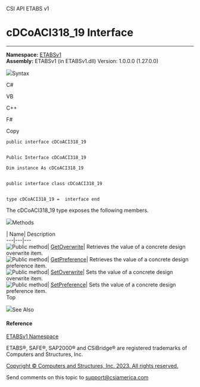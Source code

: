 ﻿

CSI API ETABS v1

# cDCoACI318_19 Interface  
  
---  
  
**Namespace:** [ETABSv1](2780f1b8-2033-5289-2298-1cdb2a7508d9.htm)  
**Assembly:** ETABSv1 (in ETABSv1.dll) Version: 1.0.0.0 (1.27.0.0)

![](../icons/SectionExpanded.png)Syntax

C#

VB

C++

F#

Copy

    
    
    public interface cDCoACI318_19
    
    
    Public Interface cDCoACI318_19
    
    Dim instance As cDCoACI318_19
    
    
    public interface class cDCoACI318_19
    
    
    type cDCoACI318_19 =  interface end

The cDCoACI318_19 type exposes the following members.

![](../icons/SectionExpanded.png)Methods

| Name| Description  
---|---|---  
![Public method](../icons/pubmethod.gif)|
[GetOverwrite](63644c98-c49c-8563-e9b5-49b409fd5ab9.htm)|  Retrieves the value
of a concrete design overwrite item.  
![Public method](../icons/pubmethod.gif)|
[GetPreference](e706423d-c27f-a90d-2830-9ff6b3bfb363.htm)|  Retrieves the
value of a concrete design preference item.  
![Public method](../icons/pubmethod.gif)|
[SetOverwrite](6706c66b-90fb-e2ef-38ec-efe3f659947f.htm)|  Sets the value of a
concrete design overwrite item.  
![Public method](../icons/pubmethod.gif)|
[SetPreference](00d5c357-5232-c82a-928d-9859705f55ec.htm)|  Sets the value of
a concrete design preference item.  
Top

![](../icons/SectionExpanded.png)See Also

#### Reference

[ETABSv1 Namespace](2780f1b8-2033-5289-2298-1cdb2a7508d9.htm)

ETABS®, SAFE®, SAP2000® and CSiBridge® are registered trademarks of Computers
and Structures, Inc.  

[Copyright © Computers and Structures, Inc. 2023. All rights
reserved.](http://www.csiamerica.com)

Send comments on this topic to
[support@csiamerica.com](mailto:support%40csiamerica.com?Subject=CSI%20API%20ETABS%20v1)

